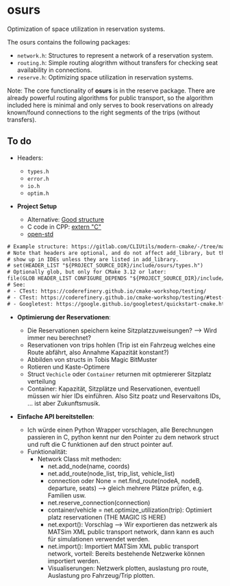 # osurs

Optimization of space utilization in reservation systems.

The osurs contains the following packages:

- `network.h`: Structures to represent a network of a reservation system.
- `routing.h`: Simple routing alogrithm without transfers for checking seat availability in connections.
- `reserve.h`: Optimizing space utilization in reservation systems.

Note: The core functionality of **osurs** is in the reserve package.
There are already powerful routing algorithms for public transport,
so the algorithm included here is minimal and only serves to book
reservations on already known/found connections to the right segments
of the trips (without transfers).

## To do

- Headers:
  - `types.h`
  - `error.h`
  - `io.h`
  - `optim.h`

- **Project Setup**
  - Alternative: [Good structure](https://matgomes.com/integrate-google-test-into-cmake/)
  - C code in CPP: [extern "C"](https://stackoverflow.com/questions/23646595/how-to-use-a-c-file-to-write-a-test-class-in-google-test-instead-of-cpp-file)
  - [open-std](https://www.open-std.org/jtc1/sc22/wg21/docs/papers/2018/p1204r0.html)

```txt
# Example structure: https://gitlab.com/CLIUtils/modern-cmake/-/tree/master/examples/extended-project
# Note that headers are optional, and do not affect add_library, but they will not
# show up in IDEs unless they are listed in add_library.
# set(HEADER_LIST "${PROJECT_SOURCE_DIR}/include/osurs/types.h")
# Optionally glob, but only for CMake 3.12 or later:
file(GLOB HEADER_LIST CONFIGURE_DEPENDS "${PROJECT_SOURCE_DIR}/include/modern/*.h")
# See: 
# - CTest: https://coderefinery.github.io/cmake-workshop/testing/
# - CTest: https://coderefinery.github.io/cmake-workshop/testing/#test-properties-labels-timeout-and-cost
# - Googletest: https://google.github.io/googletest/quickstart-cmake.html
```

- **Optimierung der Reservationen**:

  - Die Reservationen speichern keine Sitzplatzzuweisungen? --> Wird immer neu berechnet?
  - Reservationen von trips hohlen (Trip ist ein Fahrzeug welches eine Route abfährt, also Annahme Kapazität konstant?)
  - Abbilden von structs in Tobis Magic BitMuster
  - Rotieren und Kaste-Optimere
  - Struct `Vechicle` oder `Container` returnen mit optmiererer Sitzplatz verteilung
  - Container: Kapazität, Sitzplätze und Reservationen, eventuell müssen wir hier IDs einführen. Also Sitz poatz und Reservaitons IDs, ... ist aber Zukunftsmusik.

- **Einfache API bereitstellen**:

  - Ich würde einen Python Wrapper vorschlagen, alle Berechnungen passieren in C, python kennt nur den Pointer zu dem network struct und ruft die C funktionen auf den struct pointer auf.
  - Funktionalität:
    - Network Class mit methoden:
      - net.add_node(name, coords)
      - net.add_route(node_list, trip_list, vehicle_list)
      - connection oder None = net.find_route(nodeA, nodeB, departure, seats) --> gleich mehrere Plätze prüfen, e.g. Familien usw.
      - net.reserve_connection(connection)
      - container/vehicle = net.optimize_utilization(trip): Optimiert platz reservationen (THE MAGIC IS HERE)
      - net.export(): Vorschlag --> Wir exportieren das netzwerk als MATSim XML public transport network, dann kann es auch für simulationen verwendet werden.
      - net.import(): Importiert MATSim XML public transport network, vorteil: Bereits bestehende Netzwerke können importiert werden.
      - Visualiserungen: Netzwerk plotten, auslastung pro route, Auslastung pro Fahrzeug/Trip plotten.
